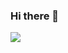 ### Hi there 👋
[![](https://github-readme-stats.vercel.app/api?username=hcz017&hide=issues&show_icons=true&include_all_commits=true)](https://github.com/hcz017/)

<!---
- 👋 Hi, I’m @hcz017
- 👀 I’m interested in ...
- 🌱 I’m currently learning ...
- 💞️ I’m looking to collaborate on ...
- 📫 How to reach me ...
--->
<!---
hcz017/hcz017 is a ✨ special ✨ repository because its `README.md` (this file) appears on your GitHub profile.
You can click the Preview link to take a look at your changes.
--->
